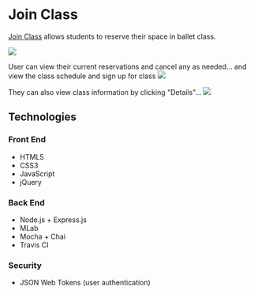 # Join Class

[Join Class](https://join-class.herokuapp.com) allows students to reserve their space in ballet class.

<img src="http://i63.tinypic.com/2uyt6k4.png" />

User can view their current reservations and cancel any as needed... and view the class schedule and sign up for class
<img src="http://i64.tinypic.com/2yv2tnb.png" />

They can also view class information by clicking "Details"...
<img src="http://i66.tinypic.com/312v1va.png" />


## Technologies

### Front End
- HTML5
- CSS3
- JavaScript
- jQuery

### Back End
- Node.js + Express.js
- MLab
- Mocha + Chai
- Travis CI

### Security
- JSON Web Tokens (user authentication)


